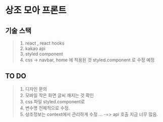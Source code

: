 상조 모아 프론트
=============

기술 스택
-------------
>    1. react , react hooks
>    2. kakao api
>    3. styled component
>    4. css -> navbar, home 에 적용된 것 styled.component 로 수정 예정


TO DO
-----------
>   1. 디자인 문의
>   2. 모바일 작은 화면 글씨 깨지는 것 확인
>   3. css 파일 styled.component로
>   4. 변수명 전체적으로 수정.
>   5. 상조정보는 context에서 관리하게 수정 ... -=> api 호출 지금 너무 많음.